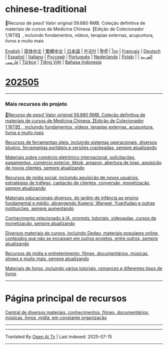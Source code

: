 # chinese-traditional
🎁Recurso de peso! Valor original 59.880 RMB. Coleção definitiva de materiais de cursos de Medicina Chinesa【Edição de Colecionador 1,18TB】, incluindo fundamentos, vídeos, terapias externas, acupuntura, livros e muito mais

[English](https://openaitx.github.io/view.html?user=mswnlz&project=chinese-traditional&lang=en) | [简体中文](https://openaitx.github.io/view.html?user=mswnlz&project=chinese-traditional&lang=zh-CN) | [繁體中文](https://openaitx.github.io/view.html?user=mswnlz&project=chinese-traditional&lang=zh-TW) | [日本語](https://openaitx.github.io/view.html?user=mswnlz&project=chinese-traditional&lang=ja) | [한국어](https://openaitx.github.io/view.html?user=mswnlz&project=chinese-traditional&lang=ko) | [हिन्दी](https://openaitx.github.io/view.html?user=mswnlz&project=chinese-traditional&lang=hi) | [ไทย](https://openaitx.github.io/view.html?user=mswnlz&project=chinese-traditional&lang=th) | [Français](https://openaitx.github.io/view.html?user=mswnlz&project=chinese-traditional&lang=fr) | [Deutsch](https://openaitx.github.io/view.html?user=mswnlz&project=chinese-traditional&lang=de) | [Español](https://openaitx.github.io/view.html?user=mswnlz&project=chinese-traditional&lang=es) | [Italiano](https://openaitx.github.io/view.html?user=mswnlz&project=chinese-traditional&lang=it) | [Русский](https://openaitx.github.io/view.html?user=mswnlz&project=chinese-traditional&lang=ru) | [Português](https://openaitx.github.io/view.html?user=mswnlz&project=chinese-traditional&lang=pt) | [Nederlands](https://openaitx.github.io/view.html?user=mswnlz&project=chinese-traditional&lang=nl) | [Polski](https://openaitx.github.io/view.html?user=mswnlz&project=chinese-traditional&lang=pl) | [العربية](https://openaitx.github.io/view.html?user=mswnlz&project=chinese-traditional&lang=ar) | [فارسی](https://openaitx.github.io/view.html?user=mswnlz&project=chinese-traditional&lang=fa) | [Türkçe](https://openaitx.github.io/view.html?user=mswnlz&project=chinese-traditional&lang=tr) | [Tiếng Việt](https://openaitx.github.io/view.html?user=mswnlz&project=chinese-traditional&lang=vi) | [Bahasa Indonesia](https://openaitx.github.io/view.html?user=mswnlz&project=chinese-traditional&lang=id)

# [202505](https://raw.githubusercontent.com/mswnlz/chinese-traditional/main/202505.md)


---------------
### Mais recursos do projeto

[🎁Recurso de peso! Valor original 59.880 RMB. Coleção definitiva de materiais de cursos de Medicina Chinesa【Edição de Colecionador 1,18TB】, incluindo fundamentos, vídeos, terapias externas, acupuntura, livros e muito mais](https://github.com/mswnlz/chinese-traditional)

[Recursos de ferramentas úteis, incluindo sistemas operacionais, diversos plugins, ferramentas portáteis e versões crackeadas, sempre atualizando](https://github.com/mswnlz/tools)


[Materiais sobre comércio eletrônico internacional, solicitações, pagamentos, comércio exterior, tiktok, amazon, abertura de lojas, aquisição de novos clientes, sempre atualizando](https://github.com/mswnlz/cross-border)

[Recursos de mídia social, incluindo aquisição de novos usuários, estratégias de tráfego, captação de clientes, conversão, monetização, sempre atualizando](https://github.com/mswnlz/self-media)

[Materiais educacionais diversos, do jardim de infância ao ensino fundamental e médio, abrangendo Xueersi, Wanwei, Yuanfudao e outras instituições, sempre aumentando](https://github.com/mswnlz/edu-knowlege)

[Conhecimento relacionado à IA, prompts, tutoriais, videoaulas, cursos de monetização, sempre atualizando](https://github.com/mswnlz/AIknowledge)

[Diversos materiais de cursos, incluindo Dedao, materiais populares online, conteúdos que não se encaixam em outros projetos, entre outros, sempre atualizando](https://github.com/mswnlz/curriculum)

[Recursos de mídia e entretenimento, filmes, documentários, músicas, shows e muito mais, sempre atualizando](https://github.com/mswnlz/movies)

[Materiais de livros, incluindo vários tutoriais, romances e diferentes tipos de livros](https://github.com/mswnlz/book)


---------------

# Página principal de recursos
[Central de diversos materiais, conhecimentos, filmes, documentários, músicas, livros, mídia, em constante organização](https://github.com/mswnlz)

---------------





---

Tranlated By [Open Ai Tx](https://github.com/OpenAiTx/OpenAiTx) | Last indexed: 2025-07-15

---